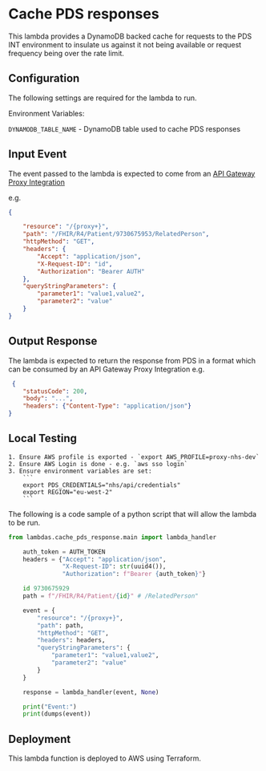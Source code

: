 # Cache PDS responses

This lambda provides a DynamoDB backed cache for requests to the PDS INT environment
to insulate us against it not being available or request frequency being over the rate
limit.

## Configuration

The following settings are required for the lambda to run.

Environment Variables:

`DYNAMODB_TABLE_NAME` - DynamoDB table used to cache PDS responses

## Input Event

The event passed to the lambda is expected to come from an
[API Gateway Proxy Integration](https://docs.aws.amazon.com/apigateway/latest/developerguide/set-up-lambda-proxy-integrations.html)

e.g.

```json
{

    "resource": "/{proxy+}",
    "path": "/FHIR/R4/Patient/9730675953/RelatedPerson",
    "httpMethod": "GET",
    "headers": {
        "Accept": "application/json",
        "X-Request-ID": "id",
        "Authorization": "Bearer AUTH"
    },
    "queryStringParameters": {
        "parameter1": "value1,value2",
        "parameter2": "value"
    }
}
```

## Output Response

The lambda is expected to return the response from PDS in a format which can be
consumed by an API Gateway Proxy Integration e.g.

```json
 {
    "statusCode": 200,
    "body": "...",
    "headers": {"Content-Type": "application/json"}
}
```


## Local Testing

    1. Ensure AWS profile is exported - `export AWS_PROFILE=proxy-nhs-dev`
    2. Ensure AWS Login is done - e.g. `aws sso login`
    3. Ensure environment variables are set:
        ```
        export PDS_CREDENTIALS="nhs/api/credentials"
        export REGION="eu-west-2"
        ```

The following is a code sample of a python script that will allow the lambda to be run.

```python
from lambdas.cache_pds_response.main import lambda_handler

    auth_token = AUTH_TOKEN
    headers = {"Accept": "application/json",
               "X-Request-ID": str(uuid4()),
               "Authorization": f"Bearer {auth_token}"}

    id 9730675929
    path = f"/FHIR/R4/Patient/{id}" # /RelatedPerson"

    event = {
        "resource": "/{proxy+}",
        "path": path,
        "httpMethod": "GET",
        "headers": headers,
        "queryStringParameters": {
            "parameter1": "value1,value2",
            "parameter2": "value"
        }
    }

    response = lambda_handler(event, None)

    print("Event:")
    print(dumps(event))
```

## Deployment

This lambda function is deployed to AWS using Terraform.
